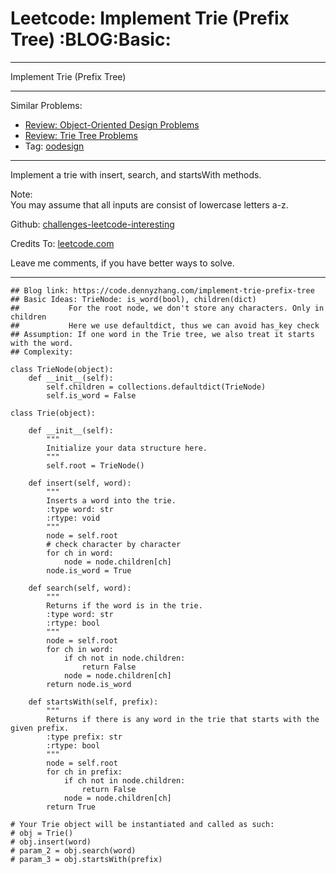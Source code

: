 # Leetcode: Implement Trie (Prefix Tree)     :BLOG:Basic:


---

Implement Trie (Prefix Tree)  

---

Similar Problems:  
-   [Review: Object-Oriented Design Problems](https://code.dennyzhang.com/review-oodesign)
-   [Review: Trie Tree Problems](https://code.dennyzhang.com/review-trie)
-   Tag: [oodesign](https://code.dennyzhang.com/tag/oodesign)

---

Implement a trie with insert, search, and startsWith methods.  

Note:  
You may assume that all inputs are consist of lowercase letters a-z.  

Github: [challenges-leetcode-interesting](https://github.com/DennyZhang/challenges-leetcode-interesting/tree/master/implement-trie-prefix-tree)  

Credits To: [leetcode.com](https://leetcode.com/problems/implement-trie-prefix-tree/description/)  

Leave me comments, if you have better ways to solve.  

---

    ## Blog link: https://code.dennyzhang.com/implement-trie-prefix-tree
    ## Basic Ideas: TrieNode: is_word(bool), children(dict)
    ##           For the root node, we don't store any characters. Only in children
    ##           Here we use defaultdict, thus we can avoid has_key check  
    ## Assumption: If one word in the Trie tree, we also treat it starts with the word.
    ## Complexity:
    
    class TrieNode(object):
        def __init__(self):
            self.children = collections.defaultdict(TrieNode)
            self.is_word = False
    
    class Trie(object):
    
        def __init__(self):
            """
            Initialize your data structure here.
            """
            self.root = TrieNode()
    
        def insert(self, word):
            """
            Inserts a word into the trie.
            :type word: str
            :rtype: void
            """
            node = self.root
            # check character by character
            for ch in word:
                node = node.children[ch]
            node.is_word = True
    
        def search(self, word):
            """
            Returns if the word is in the trie.
            :type word: str
            :rtype: bool
            """
            node = self.root
            for ch in word:
                if ch not in node.children:
                    return False
                node = node.children[ch]
            return node.is_word
    
        def startsWith(self, prefix):
            """
            Returns if there is any word in the trie that starts with the given prefix.
            :type prefix: str
            :rtype: bool
            """
            node = self.root
            for ch in prefix:
                if ch not in node.children:
                    return False
                node = node.children[ch]
            return True
    
    # Your Trie object will be instantiated and called as such:
    # obj = Trie()
    # obj.insert(word)
    # param_2 = obj.search(word)
    # param_3 = obj.startsWith(prefix)